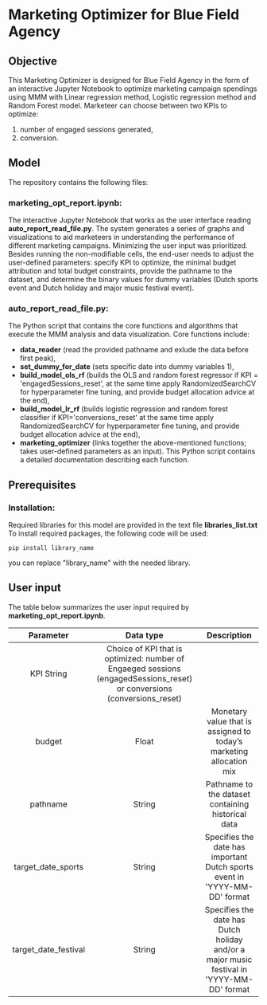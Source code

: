 # Marketing Optimizer for Blue Field Agency
## Objective
This Marketing Optimizer is designed for Blue Field Agency in the form of an interactive Jupyter Notebook to optimize marketing campaign spendings using MMM with Linear regression method, Logistic regression method and Random Forest model. Marketeer can choose between two KPIs to optimize: 
1. number of engaged sessions generated,
2. conversion.

## Model
The repository contains the following files:

### marketing_opt_report.ipynb:    
The interactive Jupyter Notebook that works as the user interface reading **auto_report_read_file.py**. The system generates a series of graphs and visualizations to aid marketeers in understanding the performance of different marketing campaigns. Minimizing the user input was prioritized. Besides running the non-modifiable cells, the end-user needs to adjust the user-defined parameters: specify KPI to optimize, the minimal budget attribution and total budget constraints, provide the pathname to the dataset, and determine the binary values for dummy variables (Dutch sports event and Dutch holiday and major music festival event). 


### auto_report_read_file.py:      
The Python script that contains the core functions and algorithms that execute the MMM analysis and data visualization. Core functions include:
- **data_reader** (read the provided pathname and exlude the data before first peak),
- **set_dummy_for_date** (sets specific date into dummy variables 1),
- **build_model_ols_rf** (builds the OLS and random forest regressor if KPI = 'engagedSessions_reset',
                         at the same time apply RandomizedSearchCV for hyperparameter fine tuning, and provide budget allocation advice at the end),
- **build_model_lr_rf** (builds logistic regression and random forest classifier if KPI='conversions_reset'
                         at the same time apply RandomizedSearchCV for hyperparameter fine tuning, and provide budget allocation advice at the end),
- **marketing_optimizer** (links together the above-mentioned functions; takes user-defined parameters as an input).
This Python script contains a detailed documentation describing each function.

## Prerequisites

### Installation:
Required libraries for this model are provided in the text file **libraries_list.txt**
To install required packages, the following code will be used:
```
pip install library_name
```
you can replace "library_name" with the needed library.


## User input
The table below summarizes the user input required by **marketing_opt_report.ipynb**.

| Parameter | Data type | Description |
| :---:     | :---:     | :---:       |
| KPI 	String	| Choice of KPI that is optimized: number of Engaeged sessions (engagedSessions_reset) or conversions (conversions_reset) |
| budget	| Float	| Monetary value that is assigned to today’s marketing allocation mix |
| pathname | String	| Pathname to the dataset containing historical data |
| target_date_sports | String	| Specifies the date has important Dutch sports event in 'YYYY-MM-DD' format |
| target_date_festival | String	| Specifies the date has Dutch holiday and/or a major music festival in 'YYYY-MM-DD' format |
